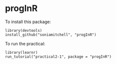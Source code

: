 # progInR


To install this package:
```
library(devtools)
install_github("soniamitchell", "progInR")
```

To run the practical:
```
library(learnr)
run_tutorial("practical2-1", package = "progInR")
```
